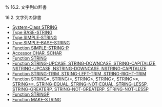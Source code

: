% 16.2. 文字列の辞書

16.2. 文字列の辞書

- [System-Class STRING](16.2.string-system-class.html)
- [Type BASE-STRING](16.2.base-string.html)
- [Type SIMPLE-STRING](16.2.simple-string.html)
- [Type SIMPLE-BASE-STRING](16.2.simple-base-string.html)
- [Function SIMPLE-STRING-P](16.2.simple-string-p.html)
- [Accessor CHAR, SCHAR](16.2.char-accessor.html)
- [Function STRING](16.2.string-function.html)
- [Function STRING-UPCASE, STRING-DOWNCASE, STRING-CAPITALIZE, NSTRING-UPCASE, NSTRING-DOWNCASE, NSTRING-CAPITALIZE](16.2.string-case.html)
- [Function STRING-TRIM, STRING-LEFT-TRIM, STRING-RIGHT-TRIM](16.2.string-trim.html)
- [Function STRING=, STRING/=, STRING<, STRING>, STRING<=, STRING>=, STRING-EQUAL, STRING-NOT-EQUAL, STRING-LESSP, STRING-GREATERP, STRING-NOT-GREATERP, STRING-NOT-LESSP](16.2.string-equal.html)
- [Function STRINGP](16.2.stringp.html)
- [Function MAKE-STRING](16.2.make-string.html)

